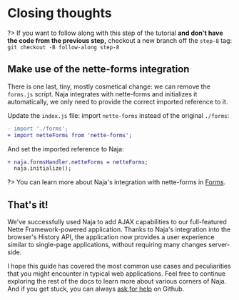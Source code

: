 # Closing thoughts

?> If you want to follow along with this step of the tutorial **and don't have the code from the previous step,** checkout a new branch off the `step-8` tag: `git checkout -B follow-along step-8`

## Make use of the nette-forms integration

There is one last, tiny, mostly cosmetical change: we can remove the `forms.js` script. Naja integrates with nette-forms and initializes it automatically, we only need to provide the correct imported reference to it.

Update the `index.js` file: import `nette-forms` instead of the original `./forms`:

```diff
- import './forms';
+ import netteForms from 'nette-forms';
```

And set the imported reference to Naja:

```diff
+ naja.formsHandler.netteForms = netteForms;
  naja.initialize();
```

?> You can learn more about Naja's integration with nette-forms in [Forms](../forms.md).


## That's it!

We've successfully used Naja to add AJAX capabilities to our full-featured Nette Framework-powered application. Thanks to Naja's integration into the browser's History API, the application now provides a user experience similar to single-page applications, without requiring many changes server-side.

I hope this guide has covered the most common use cases and peculiarities that you might encounter in typical web applications. Feel free to continue exploring the rest of the docs to learn more about various corners of Naja. And if you get stuck, you can always [ask for help](https://github.com/jiripudil/Naja/discussions/new?category=support) on Github.
